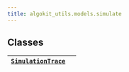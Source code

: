 ```yaml
---
title: algokit_utils.models.simulate
---
```

## Classes

| [`SimulationTrace`](#algokit_utils.models.simulate.SimulationTrace)   |    |
|-----------------------------------------------------------------------------------------|----|